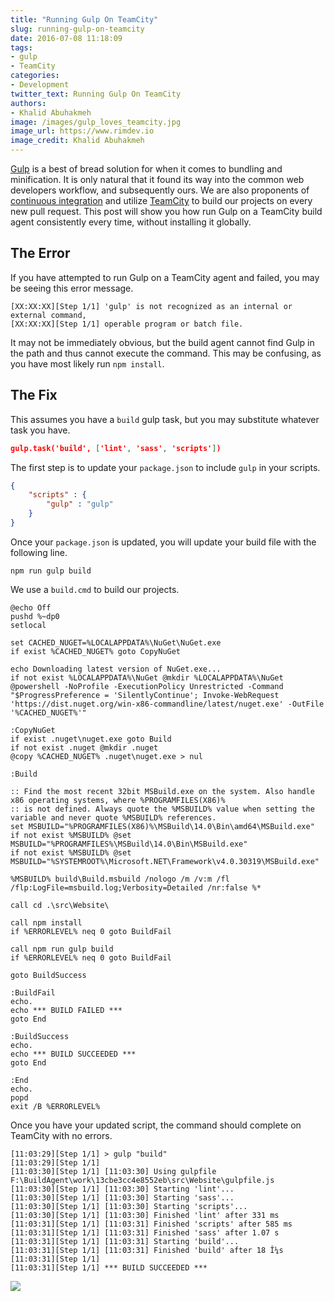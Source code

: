 ```yaml
---
title: "Running Gulp On TeamCity"
slug: running-gulp-on-teamcity
date: 2016-07-08 11:18:09
tags:
- gulp
- TeamCity
categories: 
- Development
twitter_text: Running Gulp On TeamCity
authors: 
- Khalid Abuhakmeh
image: /images/gulp_loves_teamcity.jpg
image_url: https://www.rimdev.io
image_credit: Khalid Abuhakmeh
---
```


[Gulp](http://gulpjs.com/) is a best of bread solution for when it comes to bundling and minification. It is only natural that it found its way into the common web developers workflow, and subsequently ours. We are also proponents of [continuous integration](https://en.wikipedia.org/wiki/Continuous_integration) and utilize [TeamCity](https://www.jetbrains.com/teamcity/) to build our projects on every new pull request. This post will show you how run Gulp on a TeamCity build agent consistently every time, without installing it globally.

## The Error

If you have attempted to run Gulp on a TeamCity agent and failed, you may be seeing this error message.

```text
[XX:XX:XX][Step 1/1] 'gulp' is not recognized as an internal or external command,
[XX:XX:XX][Step 1/1] operable program or batch file.
```

It may not be immediately obvious, but the build agent cannot find Gulp in the path and thus cannot execute the command. This may be confusing, as you have most likely run `npm install`.

## The Fix

This assumes you have a `build` gulp task, but you may substitute whatever task you have.

```json
gulp.task('build', ['lint', 'sass', 'scripts'])
```

The first step is to update your `package.json` to include `gulp` in your scripts.

```json
{
    "scripts" : {
        "gulp" : "gulp"
    }
}
```

Once your `package.json` is updated, you will update your build file with the following line.

```console
npm run gulp build
```

We use a `build.cmd` to build our projects.

```console
@echo Off
pushd %~dp0
setlocal

set CACHED_NUGET=%LOCALAPPDATA%\NuGet\NuGet.exe
if exist %CACHED_NUGET% goto CopyNuGet

echo Downloading latest version of NuGet.exe...
if not exist %LOCALAPPDATA%\NuGet @mkdir %LOCALAPPDATA%\NuGet
@powershell -NoProfile -ExecutionPolicy Unrestricted -Command "$ProgressPreference = 'SilentlyContinue'; Invoke-WebRequest 'https://dist.nuget.org/win-x86-commandline/latest/nuget.exe' -OutFile '%CACHED_NUGET%'"

:CopyNuGet
if exist .nuget\nuget.exe goto Build
if not exist .nuget @mkdir .nuget
@copy %CACHED_NUGET% .nuget\nuget.exe > nul

:Build

:: Find the most recent 32bit MSBuild.exe on the system. Also handle x86 operating systems, where %PROGRAMFILES(X86)%
:: is not defined. Always quote the %MSBUILD% value when setting the variable and never quote %MSBUILD% references.
set MSBUILD="%PROGRAMFILES(X86)%\MSBuild\14.0\Bin\amd64\MSBuild.exe"
if not exist %MSBUILD% @set MSBUILD="%PROGRAMFILES%\MSBuild\14.0\Bin\MSBuild.exe"
if not exist %MSBUILD% @set MSBUILD="%SYSTEMROOT%\Microsoft.NET\Framework\v4.0.30319\MSBuild.exe"

%MSBUILD% build\Build.msbuild /nologo /m /v:m /fl /flp:LogFile=msbuild.log;Verbosity=Detailed /nr:false %*

call cd .\src\Website\

call npm install
if %ERRORLEVEL% neq 0 goto BuildFail

call npm run gulp build
if %ERRORLEVEL% neq 0 goto BuildFail

goto BuildSuccess

:BuildFail
echo.
echo *** BUILD FAILED ***
goto End

:BuildSuccess
echo.
echo *** BUILD SUCCEEDED ***
goto End

:End
echo.
popd
exit /B %ERRORLEVEL%
```

Once you have your updated script, the command should complete on TeamCity with no errors.

```console
[11:03:29][Step 1/1] > gulp "build"
[11:03:29][Step 1/1] 
[11:03:30][Step 1/1] [11:03:30] Using gulpfile F:\BuildAgent\work\13cbe3cc4e8552eb\src\Website\gulpfile.js
[11:03:30][Step 1/1] [11:03:30] Starting 'lint'...
[11:03:30][Step 1/1] [11:03:30] Starting 'sass'...
[11:03:30][Step 1/1] [11:03:30] Starting 'scripts'...
[11:03:30][Step 1/1] [11:03:30] Finished 'lint' after 331 ms
[11:03:31][Step 1/1] [11:03:31] Finished 'scripts' after 585 ms
[11:03:31][Step 1/1] [11:03:31] Finished 'sass' after 1.07 s
[11:03:31][Step 1/1] [11:03:31] Starting 'build'...
[11:03:31][Step 1/1] [11:03:31] Finished 'build' after 18 Î¼s
[11:03:31][Step 1/1] 
[11:03:31][Step 1/1] *** BUILD SUCCEEDED ***
```

![](http://media2.giphy.com/media/2vA33ikUb0Qz6/giphy.gif)